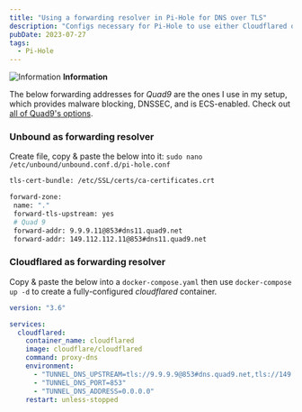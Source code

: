 ```yaml
---
title: "Using a forwarding resolver in Pi-Hole for DNS over TLS"
description: "Configs necessary for Pi-Hole to use either Cloudflared or Unbound as forwarding resolver to Quad9 using DNS over TLS."
pubDate: 2023-07-27
tags:
  - Pi-Hole
---
```


<div>
  <div class="info">
    <span>
      <img src="/img/assets/info.svg" class="info-icon" loading="eager" decoding="async" alt="Information" />
      <b>Information</b>
    </span>
    <p>
      The below forwarding addresses for <em>Quad9</em> are the ones I use in my setup, which provides malware blocking, DNSSEC, and is ECS-enabled. Check out <a href="https://www.quad9.net/service/service-addresses-and-features" target="_blank">all of Quad9's options</a>.
    </p>
  </div>
</div>

### Unbound as forwarding resolver

Create file, copy & paste the below into it: `sudo nano /etc/unbound/unbound.conf.d/pi-hole.conf`

```bash
tls-cert-bundle: /etc/SSL/certs/ca-certificates.crt

forward-zone:
 name: "."
 forward-tls-upstream: yes
 # Quad 9
 forward-addr: 9.9.9.11@853#dns11.quad9.net
 forward-addr: 149.112.112.11@853#dns11.quad9.net
```

### Cloudflared as forwarding resolver

Copy & paste the below into a `docker-compose.yaml` then use `docker-compose up -d` to create a fully-configured _cloudflared_ container.

```yaml
version: "3.6"

services:
  cloudflared:
    container_name: cloudflared
    image: cloudflare/cloudflared
    command: proxy-dns
    environment:
      - "TUNNEL_DNS_UPSTREAM=tls://9.9.9.9@853#dns.quad9.net,tls://149.112.112.112@853#dns.quad9.net"
      - "TUNNEL_DNS_PORT=853"
      - "TUNNEL_DNS_ADDRESS=0.0.0.0"
    restart: unless-stopped
```
